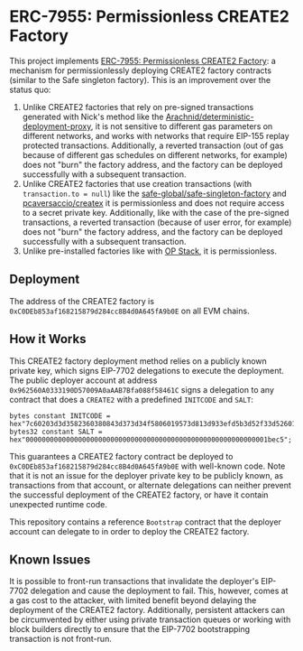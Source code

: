 # ERC-7955: Permissionless CREATE2 Factory

This project implements [ERC-7955: Permissionless CREATE2 Factory](https://ercs.ethereum.org/ERCS/erc-7955): a mechanism for permissionlessly deploying CREATE2 factory contracts (similar to the Safe singleton factory). This is an improvement over the status quo:

1. Unlike CREATE2 factories that rely on pre-signed transactions generated with Nick's method like the [Arachnid/deterministic-deployment-proxy](https://github.com/Arachnid/deterministic-deployment-proxy), it is not sensitive to different gas parameters on different networks, and works with networks that require EIP-155 replay protected transactions. Additionally, a reverted transaction (out of gas because of different gas schedules on different networks, for example) does not "burn" the factory address, and the factory can be deployed successfully with a subsequent transaction.
2. Unlike CREATE2 factories that use creation transactions (with `transaction.to = null`) like the [safe-global/safe-singleton-factory](https://github.com/safe-global/safe-singleton-factory) and [pcaversaccio/createx](https://github.com/pcaversaccio/createx) it is permissionless and does not require access to a secret private key. Additionally, like with the case of the pre-signed transactions, a reverted transaction (because of user error, for example) does not "burn" the factory address, and the factory can be deployed successfully with a subsequent transaction.
3. Unlike pre-installed factories like with [OP Stack](https://github.com/ethereum-optimism/optimism/blob/70dcffb8d6ff2bd61e73ab3a334427b063bf7a2f/packages/contracts-bedrock/src/libraries/Preinstalls.sol), it is permissionless.

## Deployment

The address of the CREATE2 factory is `0xC0DEb853af168215879d284cc8B4d0A645fA9b0E` on all EVM chains.

## How it Works

This CREATE2 factory deployment method relies on a publicly known private key, which signs EIP-7702 delegations to execute the deployment. The public deployer account at address `0x962560A0333190D57009A0aAAB7Bfa088f58461C` signs a delegation to any contract that does a `CREATE2` with a predefined `INITCODE` and `SALT`:

```solidity
bytes constant INITCODE = hex"7c60203d3d3582360380843d373d34f5806019573d813d933efd5b3d52f33d52601d6003f3";
bytes32 constant SALT = hex"000000000000000000000000000000000000000000000000000000000001bec5";
```

This guarantees a CREATE2 factory contract be deployed to `0xC0DEb853af168215879d284cc8B4d0A645fA9b0E` with well-known code. Note that it is not an issue for the deployer private key to be publicly known, as transactions from that account, or alternate delegations can neither prevent the successful deployment of the CREATE2 factory, or have it contain unexpected runtime code.

This repository contains a reference `Bootstrap` contract that the deployer account can delegate to in order to deploy the CREATE2 factory.

## Known Issues

It is possible to front-run transactions that invalidate the deployer's EIP-7702 delegation and cause the deployment to fail. This, however, comes at a gas cost to the attacker, with limited benefit beyond delaying the deployment of the CREATE2 factory. Additionally, persistent attackers can be circumvented by either using private transaction queues or working with block builders directly to ensure that the EIP-7702 bootstrapping transaction is not front-run.
